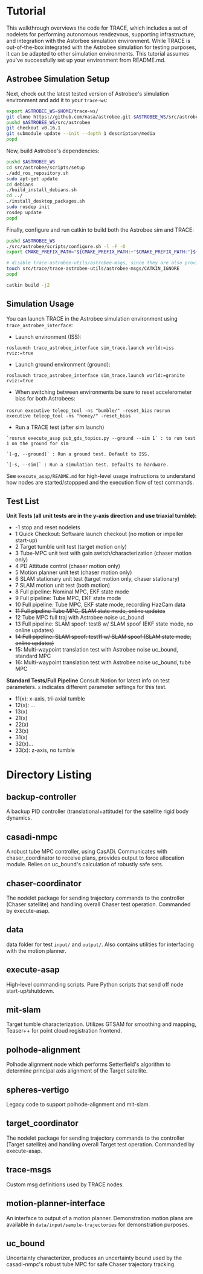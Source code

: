 # Tutorial

This walkthrough overviews the code for TRACE, which includes a set of nodelets for performing autonomous rendezvous, supporting infrastructure, and integration with the Astorbee simulation environment. While TRACE is out-of-the-box integrated with the Astrobee simulation for testing purposes, it can be adapted to other simulation environments. This tutorial assumes you've successfully set up your environment from README.md.

## Astrobee Simulation Setup

Next, check out the latest tested version of Astrobee's simulation environment and add it to your `trace-ws`:

```bash
export ASTROBEE_WS=$HOME/trace-ws/
git clone https://github.com/nasa/astrobee.git $ASTROBEE_WS/src/astrobee
pushd $ASTROBEE_WS/src/astrobee
git checkout v0.16.1
git submodule update --init --depth 1 description/media
popd
```

Now, build Astrobee's dependencies:

```bash
pushd $ASTROBEE_WS
cd src/astrobee/scripts/setup
./add_ros_repository.sh
sudo apt-get update
cd debians
./build_install_debians.sh
cd ../
./install_desktop_packages.sh
sudo rosdep init
rosdep update
popd
```

Finally, configure and run catkin to build both the Astrobee sim and TRACE:

```bash
pushd $ASTROBEE_WS
./src/astrobee/scripts/configure.sh -l -F -D
export CMAKE_PREFIX_PATH="${CMAKE_PREFIX_PATH:+"$CMAKE_PREFIX_PATH:"}${ASTROBEE_WS}/src/astrobee/cmake"

# disable trace-astrobee-utils/astrobee-msgs, since they are also provided by Astrobee
touch src/trace/trace-astrobee-utils/astrobee-msgs/CATKIN_IGNORE
popd

catkin build -j2
```


## Simulation Usage

You can launch TRACE in the Astrobee simulation environment using `trace_astrobee_interface`:

- Launch environment (ISS):

`roslaunch trace_astrobee_interface sim_trace.launch world:=iss rviz:=true`

- Launch ground environment (ground):

`roslaunch trace_astrobee_interface sim_trace.launch world:=granite rviz:=true`

- When switching between environments be sure to reset accelerometer bias for both Astrobees:

`rosrun executive teleop_tool -ns "bumble/" -reset_bias`
`rosrun executive teleop_tool -ns "honey/" -reset_bias`

- Run a TRACE test (after sim launch)
```
`rosrun execute_asap pub_gds_topics.py --ground --sim 1` : to run test 1 on the ground for sim

`[-g, --ground]` : Run a ground test. Default to ISS.

`[-s, --sim]` : Run a simulation test. Defaults to hardware.
```

See `execute_asap/README.md` for high-level usage instructions to understand how nodes are started/stoppped
and the execution flow of test commands.

## Test List

**Unit Tests (all unit tests are in the y-axis direction and use triaxial tumble):** 
- -1 stop and reset nodelets
- 1 Quick Checkout: Software launch checkout (no motion or impeller start-up)
- 2 Target tumble unit test (target motion only)
- 3 Tube-MPC unit test with gain switch/characterization (chaser motion only)
- 4 PD Attitude control (chaser motion only)
- 5 Motion planner unit test (chaser motion only)
- 6 SLAM stationary unit test (target motion only, chaser stationary)
- 7 SLAM motion unit test (both motion)
- 8 Full pipeline: Nominal MPC, EKF state mode
- 9 Full pipeline: Tube MPC, EKF state mode
- 10 Full pipeline: Tube MPC, EKF state mode, recording HazCam data
- ~~11 Full pipeline Tube MPC, SLAM state mode, online updates~~
- 12 Tube MPC full traj with Astrobee noise uc_bound
- 13 Full pipeline: SLAM spoof: test8 w/ SLAM spoof (EKF state mode, no online updates)
- ~~14 Full pipeline: SLAM spoof: test11 w/ SLAM spoof (SLAM state mode, online updates)~~
- 15: Multi-waypoint translation test with Astrobee noise uc_bound, standard MPC
- 16: Multi-waypoint translation test with Astrobee noise uc_bound, tube MPC
 
**Standard Tests/Full Pipeline**
Consult Notion for latest info on test parameters. `x` indicates different parameter settings for this test.

- 11(x): x-axis, tri-axial tumble
- 12(x): ...
- 13(x)
- 21(x)
- 22(x)
- 23(x)
- 31(x)
- 32(x)...
- 33(x): z-axis, no tumble

# Directory Listing

## backup-controller

A backup PID controller (translational+attitude) for the satellite rigid body dynamics.

## casadi-nmpc

A robust tube MPC controller, using CasADi. Communicates with chaser_coordinator to receive plans, provides output to force allocation module. Relies on uc_bound's calculation of robustly safe sets.

## chaser-coordinator

The nodelet package for sending trajectory commands to the controller (Chaser satellite) and handling overall Chaser test operation. Commanded
by execute-asap.

## data

data folder for test `input/` and `output/`. Also contains utilities for interfacing with the motion planner.

## execute-asap

High-level commanding scripts. Pure Python scripts that send off node start-up/shutdown.

## mit-slam

Target tumble characterization. Utilizes GTSAM for smoothing and mapping, Teaser++ for point cloud registration frontend.

## polhode-alignment

Polhode alignment node which performs Setterfield's algorithm to determine principal axis alignment of the Target satellite.

## spheres-vertigo

Legacy code to support polhode-alignment and mit-slam.

## target_coordinator

The nodelet package for sending trajectory commands to the controller (Target satellite) and handling overall Target test operation. Commanded
by execute-asap.

## trace-msgs

Custom msg definitions used by TRACE nodes.

## motion-planner-interface

An interface to output of a motion planner. Demonstration motion plans are available in `data/input/sample-trajectories` for demonstration purposes.

## uc_bound

Uncertainty characterizer, produces an uncertainty bound used by the casadi-nmpc's robust tube MPC for safe Chaser trajectory tracking.
